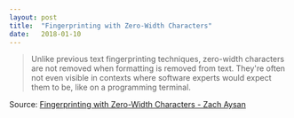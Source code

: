 ```yaml
---
layout: post
title:  "Fingerprinting with Zero-Width Characters"
date:   2018-01-10
---
```


> Unlike previous text fingerprinting techniques, zero-width characters are not removed when formatting is removed from text. They're often not even visible in contexts where software experts would expect them to be, like on a programming terminal.

Source: [Fingerprinting with Zero-Width Characters - Zach Aysan](https://www.zachaysan.com/writing/2017-12-30-zero-width-characters)
